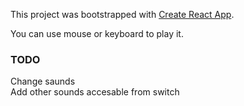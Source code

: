 This project was bootstrapped with [Create React App](https://github.com/facebook/create-react-app).

You can use mouse or keyboard to play it.

### TODO

Change saunds<br>
Add other sounds accesable from switch<br>
